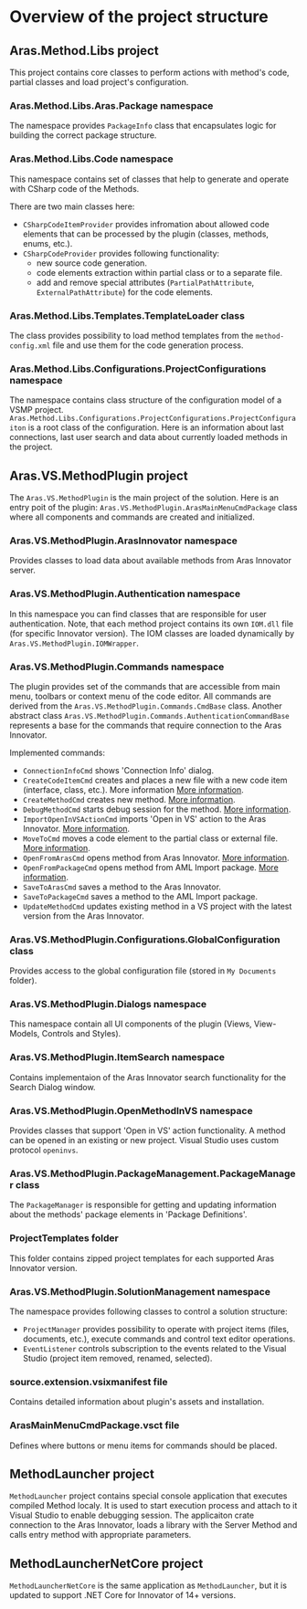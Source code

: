 # Overview of the project structure


## Aras.Method.Libs project

This project contains core classes to perform actions with method's code, partial classes and load project's configuration.


### Aras.Method.Libs.Aras.Package namespace

The namespace provides `PackageInfo` class that encapsulates logic for building the correct package structure.


### Aras.Method.Libs.Code namespace

This namespace contains set of classes that help to generate and operate with CSharp code of the Methods.

There are two main classes here:
- `CSharpCodeItemProvider` provides infromation about allowed code elements that can be processed by the plugin (classes, methods, enums, etc.).
- `CSharpCodeProvider` provides following functionality:
    - new source code generation.
    - code elements extraction within partial class or to a separate file.
    - add and remove special attributes (`PartialPathAttribute`, `ExternalPathAttribute`) for the code elements.


### Aras.Method.Libs.Templates.TemplateLoader class

The class provides possibility to load method templates from the `method-config.xml` file and use them for the code generation process.


### Aras.Method.Libs.Configurations.ProjectConfigurations namespace

The namespace contains class structure of the configuration model of a VSMP project. `Aras.Method.Libs.Configurations.ProjectConfigurations.ProjectConfiguraiton` is a root class of the configuration. Here is an information about last connections, last user search and data about currently loaded methods in the project.


## Aras.VS.MethodPlugin project

The `Aras.VS.MethodPlugin` is the main project of the solution. Here is an entry poit of the plugin: `Aras.VS.MethodPlugin.ArasMainMenuCmdPackage` class where all components and commands are created and initialized.


### Aras.VS.MethodPlugin.ArasInnovator namespace

Provides classes to load data about available methods from Aras Innovator server.


### Aras.VS.MethodPlugin.Authentication namespace

In this namespace you can find classes that are responsible for user authentication. Note, that each method project contains its own `IOM.dll` file (for specific Innovator version). The IOM classes are loaded dynamically by `Aras.VS.MethodPlugin.IOMWrapper`.


### Aras.VS.MethodPlugin.Commands namespace

The plugin provides set of the commands that are accessible from main menu, toolbars or context menu of the code editor. All commands are derived from the `Aras.VS.MethodPlugin.Commands.CmdBase` class. Another abstract class `Aras.VS.MethodPlugin.Commands.AuthenticationCommandBase` represents a base for the commands that require connection to the Aras Innovator.

Implemented commands:
- `ConnectionInfoCmd` shows 'Connection Info' dialog.
- `CreateCodeItemCmd` creates and places a new file with a new code item (interface, class, etc.). More information [More information](https://github.com/arasplm/ArasVSMethodPlugin/wiki/Create-Code-Item).
- `CreateMethodCmd` creates new method. [More information](https://github.com/arasplm/ArasVSMethodPlugin/wiki/Create-Method).
- `DebugMethodCmd` starts debug session for the method. [More information](https://github.com/arasplm/ArasVSMethodPlugin/wiki/Debug-Method).
- `ImportOpenInVSActionCmd` imports 'Open in VS' action to the Aras Innovator. [More information](https://github.com/arasplm/ArasVSMethodPlugin/wiki/Import-%27Open-in-Visual-Studio%27-Action).
- `MoveToCmd` moves a code element to the partial class or external file. [More information](https://github.com/arasplm/ArasVSMethodPlugin/wiki/Move-to...).
- `OpenFromArasCmd` opens method from Aras Innovator. [More information](https://github.com/arasplm/ArasVSMethodPlugin/wiki/Open-Method-from-Aras).
- `OpenFromPackageCmd` opens method from AML Import package. [More information](https://github.com/arasplm/ArasVSMethodPlugin/wiki/Open-Method-from-AML-Package).
- `SaveToArasCmd` saves a method to the Aras Innovator.
- `SaveToPackageCmd` saves a method to the AML Import package.
- `UpdateMethodCmd` updates existing method in a VS project with the latest version from the Aras Innovator.


### Aras.VS.MethodPlugin.Configurations.GlobalConfiguration class

Provides access to the global configuration file (stored in `My Documents` folder).


### Aras.VS.MethodPlugin.Dialogs namespace

This namespace contain all UI components of the plugin (Views, View-Models, Controls and Styles).


### Aras.VS.MethodPlugin.ItemSearch namespace

Contains implementaion of the Aras Innovator search functionality for the Search Dialog window.


### Aras.VS.MethodPlugin.OpenMethodInVS namespace

Provides classes that support 'Open in VS' action functionality. A method can be opened in an existing or new project. Visual Studio uses custom protocol `openinvs`.


### Aras.VS.MethodPlugin.PackageManagement.PackageManager class

The `PackageManager` is responsible for getting and updating information about the methods' package elements in 'Package Definitions'.


### ProjectTemplates folder

This folder contains zipped project templates for each supported Aras Innovator version.


### Aras.VS.MethodPlugin.SolutionManagement namespace

The namespace provides following classes to control a solution structure:
- `ProjectManager` provides possibility to operate with project items (files, documents, etc.), execute commands and control text editor operations.
- `EventListener` controls subscription to the events related to the Visual Studio (project item removed, renamed, selected).


### source.extension.vsixmanifest file

Contains detailed information about plugin's assets and installation.


### ArasMainMenuCmdPackage.vsct file

Defines where buttons or menu items for commands should be placed.


## MethodLauncher project

`MethodLauncher` project contains special console application that executes compiled Method localy. It is used to start execution process and attach to it Visual Studio to enable debugging session. The applicaiton crate connection to the Aras Innovator, loads a library with the Server Method and calls entry method with appropriate parameters.

## MethodLauncherNetCore project

`MethodLauncherNetCore` is the same application as `MethodLauncher`, but it is updated to support .NET Core for Innovator of 14+ versions.
